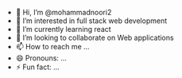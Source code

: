 - 👋 Hi, I’m @mohammadnoori2
- 👀 I’m interested in full stack web development
- 🌱 I’m currently learning react
- 💞️ I’m looking to collaborate on Web applications
- 📫 How to reach me ...
- 😄 Pronouns: ...
- ⚡ Fun fact: ...

<!---
mohammadnoori2/mohammadnoori2 is a ✨ special ✨ repository because its `README.md` (this file) appears on your GitHub profile.
You can click the Preview link to take a look at your changes.
--->
